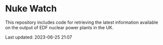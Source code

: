 # Nuke Watch

This repository includes code for retrieving the latest information available on the output of EDF nuclear power plants in the UK.

Last updated: 2023-06-25 21:07